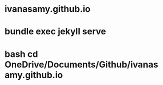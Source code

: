 # ivanasamy.github.io
# bundle exec jekyll serve
# bash cd OneDrive/Documents/Github/ivanasamy.github.io